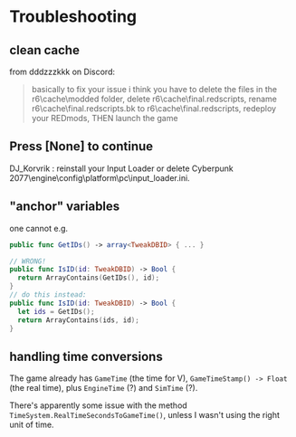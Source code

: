 # Troubleshooting

## clean cache

from dddzzzkkk on Discord:
> basically to fix your issue i think you have to delete the files in the r6\cache\modded folder, delete r6\cache\final.redscripts, rename r6\cache\final.redscripts.bk to r6\cache\final.redscripts, redeploy your REDmods, THEN launch the game

## Press [None] to continue

DJ_Korvrik : reinstall your Input Loader or delete Cyberpunk 2077\engine\config\platform\pc\input_loader.ini.

## "anchor" variables

one cannot e.g.

```swift
public func GetIDs() -> array<TweakDBID> { ... }

// WRONG!
public func IsID(id: TweakDBID) -> Bool {
  return ArrayContains(GetIDs(), id);
}
// do this instead:
public func IsID(id: TweakDBID) -> Bool {
  let ids = GetIDs();
  return ArrayContains(ids, id);
}
```

## handling time conversions

The game already has `GameTime` (the time for V), `GameTimeStamp() -> Float` (the real time), plus `EngineTime` (?) and `SimTime` (?).

There's apparently some issue with the method `TimeSystem.RealTimeSecondsToGameTime()`, unless I wasn't using the right unit of time.

